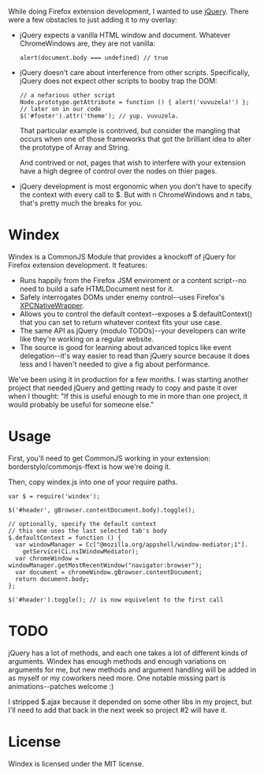 While doing Firefox extension development, I wanted to use [jQuery](http://jquery.com/). There were a few obstacles to just adding it to my overlay:

*   jQuery expects a vanilla HTML window and document. Whatever ChromeWindows are, they are not vanilla:

        alert(document.body === undefined) // true


*   jQuery doesn't care about interference from other scripts. Specifically, jQuery does not expect other scripts to booby trap the DOM:

        // a nefarious other script
        Node.prototype.getAttribute = function () { alert('vuvuzela!') };
        // later on in our code
        $('#footer').attr('theme'); // yup. vuvuzela.

    That particular example is contrived, but consider the mangling that occurs when one of those frameworks that got the brilliant idea to alter the prototype of Array and String.

    And contrived or not, pages that wish to interfere with your extension have a high degree of control over the nodes on thier pages.

*   jQuery development is most ergonomic when you don't have to specify the context with every call to $. But with n ChromeWindows and n tabs, that's pretty much the breaks for you.

Windex
============

Windex is a CommonJS Module that provides a knockoff of jQuery for Firefox extension development. It features:

* Runs happily from the Firefox JSM enviroment or a content script--no need to build a safe HTMLDocument nest for it.
* Safely interrogates DOMs under enemy control--uses Firefox's [XPCNativeWrapper](https://developer.mozilla.org/en/XPCNativeWrapper).
* Allows you to control the default context--exposes a $.defaultContext() that you can set to return whatever context fits your use case.
* The same API as jQuery (modulo TODOs)--your developers can write like they're working on a regular website.
* The source is good for learning about advanced topics like event delegation--it's way easier to read than jQuery source because it does less and I haven't needed to give a fig about performance.

We've been using it in production for a few months. I was starting another project that needed jQuery and getting ready to copy and paste it over when I thought: "If this is useful enough to me in more than one project, it would probably be useful for someone else."

Usage
===========

First, you'll need to get CommonJS working in your extension: borderstylo/commonjs-ffext is how we're doing it.

Then, copy windex.js into one of your require paths.

    var $ = require('windex');

    $('#header', gBrowser.contentDocument.body).toggle();

    // optionally, specify the default context
    // this one uses the last selected tab's body
    $.defaultContext = function () {
      var windowManager = Cc["@mozilla.org/appshell/window-mediator;1"].
        getService(Ci.nsIWindowMediator);
      var chromeWindow = windowManager.getMostRecentWindow("navigator:browser");
      var document = chromeWindow.gBrowser.contentDocument;
      return document.body;
    };

    $('#header').toggle(); // is now equivelent to the first call

TODO
===========

jQuery has a lot of methods, and each one takes a lot of different kinds of arguments. Windex has enough methods and enough variations on arguments for me, but new methods and argument handling will be added in as myself or my coworkers need more. One notable missing part is animations--patches welcome :)

I stripped $.ajax because it depended on some other libs in my project, but I'll need to add that back in the next week so project #2 will have it.

License
============

Windex is licensed under the MIT license.
